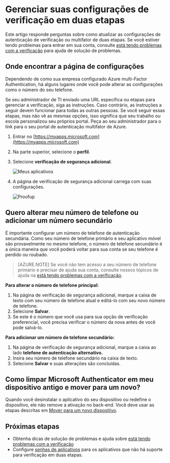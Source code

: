 <properties
    pageTitle="Gerenciar suas configurações de verificação em duas etapas | Microsoft Azure"
    description="Gerencie como usar o Azure multi-Factor Authentication, inclusive alterar suas informações de contato ou configurando seus dispositivos."
    services="multi-factor-authentication"
    keywords = "cliente de autenticação multifator, problemas de autenticação, ID de correlação"
    documentationCenter=""
    authors="kgremban"
    manager="femila"
    editor="yossib"/>

<tags
    ms.service="multi-factor-authentication"
    ms.workload="identity"
    ms.tgt_pltfrm="na"
    ms.devlang="na"
    ms.topic="article"
    ms.date="10/10/2016"
    ms.author="kgremban"/>

# <a name="manage-your-settings-for-two-step-verification"></a>Gerenciar suas configurações de verificação em duas etapas

Este artigo responde perguntas sobre como atualizar as configurações de autenticação de verificação ou multifator de duas etapas. Se você estiver tendo problemas para entrar em sua conta, consulte [está tendo problemas com a verificação](multi-factor-authentication-end-user-troubleshoot.md) para ajuda de solução de problemas.


## <a name="where-to-find-the-settings-page"></a>Onde encontrar a página de configurações
Dependendo de como sua empresa configurado Azure multi-Factor Authentication, há alguns lugares onde você pode alterar as configurações como o número do seu telefone.

Se seu administrador de TI enviado uma URL específica ou etapas para gerenciar a verificação, siga as instruções. Caso contrário, as instruções a seguir devem funcionar para todas as outras pessoas. Se você seguir essas etapas, mas não vê as mesmas opções, isso significa que seu trabalho ou escola personalizou seu próprios portal. Peça ao seu administrador para o link para o seu portal de autenticação multifator de Azure.


1. Entrar no [https://myapps.microsoft.com](https://myapps.microsoft.com)  
2. Na parte superior, selecione o **perfil**.  
3. Selecione **verificação de segurança adicional**.  

    ![Meus aplicativos](./media/multi-factor-authentication-end-user-manage/myapps1.png)

4. A página de verificação de segurança adicional carrega com suas configurações.

    ![Proofup](./media/multi-factor-authentication-end-user-manage-myapps/proofup.png)


## <a name="i-want-to-change-my-phone-number-or-add-a-secondary-number"></a>Quero alterar meu número de telefone ou adicionar um número secundário

É importante configurar um número de telefone de autenticação secundária.  Como seu número de telefone primário e seu aplicativo móvel são provavelmente no mesmo telefone, o número de telefone secundário é a única maneira que você poderá voltar para sua conta se seu telefone é perdido ou roubado.

> [AZURE.NOTE]
> Se você não tem acesso a seu número de telefone primário e precisar de ajuda sua conta, consulte nossos tópicos de ajuda na [está tendo problemas com a verificação](multi-factor-authentication-end-user-troubleshoot.md).

**Para alterar o número de telefone principal:**  

1. Na página de verificação de segurança adicional, marque a caixa de texto com seu número de telefone atual e editá-lo com seu novo número de telefone.  
2. Selecione **Salvar**.  
3. Se este é o número que você usa para sua opção de verificação preferencial, você precisa verificar o número da nova antes de você pode salvá-lo.  


**Para adicionar um número de telefone secundário:**  

1. Na página de verificação de segurança adicional, marque a caixa ao lado **telefone de autenticação alternativo.**  
2. Insira seu número de telefone secundário na caixa de texto.  
3. Selecione **Salvar** e suas alterações são concluídas.  


## <a name="how-do-i-clean-up-microsoft-authenticator-from-my-old-device-and-move-to-a-new-one"></a>Como limpar Microsoft Authenticator em meu dispositivo antigo e mover para um novo?
Quando você desinstalar o aplicativo do seu dispositivo ou redefine o dispositivo, ele não remove a ativação no back-end. Você deve usar as etapas descritas em [Mover para um novo dispositivo](multi-factor-authentication-microsoft-authenticator.md#how-to-move-to-the-new-microsoft-authenticator-app).

## <a name="next-steps"></a>Próximas etapas
- Obtenha dicas de solução de problemas e ajuda sobre [está tendo problemas com a verificação](multi-factor-authentication-end-user-troubleshoot.md)
- Configure [senhas de aplicativos](multi-factor-authentication-end-user-app-passwords.md) para os aplicativos que não há suporte para verificação em duas etapas.
